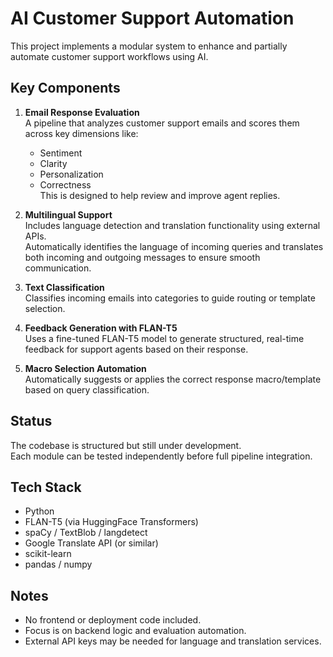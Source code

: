 # AI Customer Support Automation

This project implements a modular system to enhance and partially automate customer support workflows using AI.

## Key Components

1. **Email Response Evaluation**  
   A pipeline that analyzes customer support emails and scores them across key dimensions like:
   - Sentiment
   - Clarity
   - Personalization
   - Correctness  
   This is designed to help review and improve agent replies.

2. **Multilingual Support**  
   Includes language detection and translation functionality using external APIs.  
   Automatically identifies the language of incoming queries and translates both incoming and outgoing messages to ensure smooth communication.

3. **Text Classification**  
   Classifies incoming emails into categories to guide routing or template selection.

4. **Feedback Generation with FLAN-T5**  
   Uses a fine-tuned FLAN-T5 model to generate structured, real-time feedback for support agents based on their response.

5. **Macro Selection Automation**  
   Automatically suggests or applies the correct response macro/template based on query classification.

## Status

The codebase is structured but still under development.  
Each module can be tested independently before full pipeline integration.

## Tech Stack

- Python  
- FLAN-T5 (via HuggingFace Transformers)  
- spaCy / TextBlob / langdetect  
- Google Translate API (or similar)  
- scikit-learn  
- pandas / numpy

## Notes

- No frontend or deployment code included.
- Focus is on backend logic and evaluation automation.
- External API keys may be needed for language and translation services.

